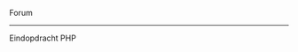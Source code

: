 Forum
______________________________________________________________________________________________

Eindopdracht PHP
